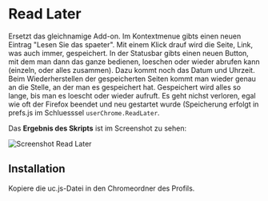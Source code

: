 # Read Later
Ersetzt das gleichnamige Add-on. Im Kontextmenue gibts einen neuen Eintrag "Lesen Sie das spaeter". 
Mit einem Klick drauf wird die Seite, Link, was auch immer, gespeichert. 
In der Statusbar gibts einen neuen Button, mit dem man dann das ganze bedienen, loeschen oder wieder abrufen kann 
(einzeln, oder alles zusammen). Dazu kommt noch das Datum und Uhrzeit. 
Beim Wiederherstellen der gespeicherten Seiten kommt man wieder genau an die Stelle, an der man es gespeichert hat. 
Gespeichert wird alles so lange, bis man es loescht oder wieder aufruft. Es geht nichst verloren, egal wie oft der Firefox 
beendet und neu gestartet wurde (Speicherung erfolgt in prefs.js im Schluesssel `userChrome.ReadLater`.

Das **Ergebnis des Skripts** ist im Screenshot zu sehen:

![Screenshot Read Later](https://github.com/ardiman/userChrome.js/raw/master/readlater/scr_readlater.png)


## Installation
Kopiere die uc.js-Datei in den Chromeordner des Profils.